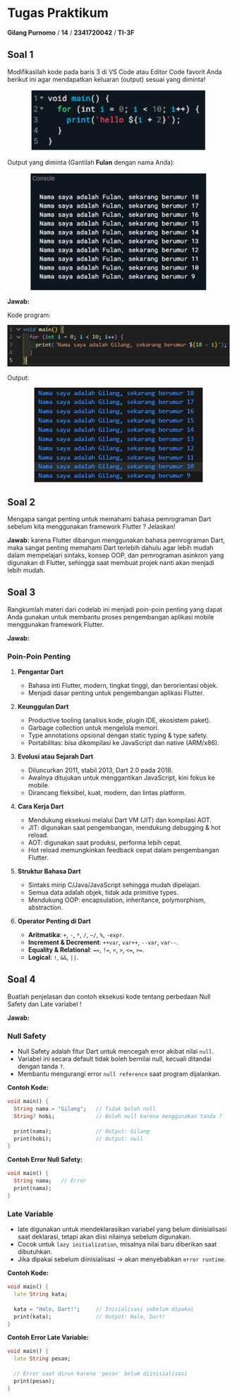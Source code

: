 # Tugas Praktikum

**Gilang Purnomo** / **14** / **2341720042** / **TI-3F**

## Soal 1
Modifikasilah kode pada baris 3 di VS Code atau Editor Code favorit Anda berikut ini agar mendapatkan keluaran (output) sesuai yang diminta!
<p align = "center">
    <img src = "img\Soal 1.png" alt = "Gambar soal 1" width = "400"/>
</p>

Output yang diminta (Gantilah **Fulan** dengan nama Anda):
<p align = "center">
    <img src = "img\Soal 1.2.png" alt = "Gambar soal 1.2" width = "400"/>
</p>

**Jawab:**

Kode program:
<p align = "center">
    <img src = "img\kode program.png"/>
</p>

Output:
<p align = "center">
    <img src = "img\output.png"/>
</p>

## Soal 2
Mengapa sangat penting untuk memahami bahasa pemrograman Dart sebelum kita menggunakan framework Flutter ? Jelaskan!

**Jawab:** karena Flutter dibangun menggunakan bahasa pemrograman Dart, maka sangat penting memahami Dart terlebih dahulu agar lebih mudah dalam mempelajari sintaks, konsep OOP, dan pemrograman asinkron yang digunakan di Flutter, sehingga saat membuat projek nanti akan menjadi lebih mudah.

## Soal 3
Rangkumlah materi dari codelab ini menjadi poin-poin penting yang dapat Anda gunakan untuk membantu proses pengembangan aplikasi mobile menggunakan framework Flutter.

**Jawab:**
### Poin-Poin Penting
1. **Pengantar Dart**  
   - Bahasa inti Flutter, modern, tingkat tinggi, dan berorientasi objek.  
   - Menjadi dasar penting untuk pengembangan aplikasi Flutter.  

2. **Keunggulan Dart**  
   - Productive tooling (analisis kode, plugin IDE, ekosistem paket).  
   - Garbage collection untuk mengelola memori.  
   - Type annotations opsional dengan static typing & type safety.  
   - Portabilitas: bisa dikompilasi ke JavaScript dan native (ARM/x86).  

3. **Evolusi atau Sejarah Dart**  
   - Diluncurkan 2011, stabil 2013, Dart 2.0 pada 2018.  
   - Awalnya ditujukan untuk menggantikan JavaScript, kini fokus ke mobile.  
   - Dirancang fleksibel, kuat, modern, dan lintas platform.  

4. **Cara Kerja Dart**  
   - Mendukung eksekusi melalui Dart VM (JIT) dan kompilasi AOT.  
   - JIT: digunakan saat pengembangan, mendukung debugging & hot reload.  
   - AOT: digunakan saat produksi, performa lebih cepat.  
   - Hot reload memungkinkan feedback cepat dalam pengembangan Flutter.  

5. **Struktur Bahasa Dart**  
   - Sintaks mirip C/Java/JavaScript sehingga mudah dipelajari.  
   - Semua data adalah objek, tidak ada primitive types.  
   - Mendukung OOP: encapsulation, inheritance, polymorphism, abstraction.  

6. **Operator Penting di Dart**  
   - **Aritmatika**: `+`, `-`, `*`, `/`, `~/`, `%`, `-expr`.  
   - **Increment & Decrement**: `++var`, `var++`, `--var`, `var--`.  
   - **Equality & Relational**: `==`, `!=`, `<`, `>`, `<=`, `>=`.  
   - **Logical**: `!`, `&&`, `||`.

## Soal 4
Buatlah penjelasan dan contoh eksekusi kode tentang perbedaan Null Safety dan Late variabel !

**Jawab:**
### Null Safety
- Null Safety adalah fitur Dart untuk mencegah error akibat nilai `null`.  
- Variabel ini secara default tidak boleh bernilai null, kecuali ditandai dengan tanda `?`.  
- Membantu mengurangi error `null reference` saat program dijalankan.  

**Contoh Kode:**
```dart
void main() {
  String nama = "Gilang";   // Tidak boleh null
  String? hobi;             // Boleh null karena menggunakan tanda ?

  print(nama);              // Output: Gilang
  print(hobi);              // Output: null
}
```

**Contoh Error Null Safety:**
```dart
void main() {
  String nama;   // Error
  print(nama);
}
```

### Late Variable
- late digunakan untuk mendeklarasikan variabel yang belum diinisialisasi saat deklarasi, tetapi akan diisi nilainya sebelum digunakan.
- Cocok untuk `lazy initialization`, misalnya nilai baru diberikan saat dibutuhkan.
- Jika dipakai sebelum diinisialisasi → akan menyebabkan `error runtime`.

**Contoh Kode:**
```dart
void main() {
  late String kata;

  kata = "Halo, Dart!";     // Inisialisasi sebelum dipakai
  print(kata);              // Output: Halo, Dart!
}
```

**Contoh Error Late Variable:**
```dart
void main() {
  late String pesan;

  // Error saat dirun karena 'pesan' belum diinisialisasi
  print(pesan);
}
```